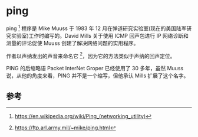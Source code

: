 # ping

ping [^ping] 程序是 Mike Muuss 于 1983 年 12 月在弹道研究实验室(现在的美国陆军研究实验室)工作时编写的。David Mills 关于使用 ICMP 回声包进行 IP 网络诊断和测量的评论促使 Muuss 创建了解决网络问题的实用程序。

作者以声纳发出的声音来命名它 [^story]，因为它的方法类似于声纳的回声定位。

PING 的后缩略语 Packet InterNet Groper 已经使用了 30 多年，虽然 Muuss 说，从他的角度来看，PING 并不是一个缩写，但他承认 Mills 扩展了这个名字。

## 参考

[^ping]: <https://en.wikipedia.org/wiki/Ping_(networking_utility)>
[^story]: <https://ftp.arl.army.mil/~mike/ping.html>
